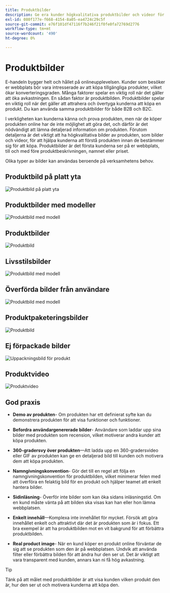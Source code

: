 ```yaml
---
title: Produktbilder
description: Ge era kunder högkvalitativa produktbilder och videor för att öka konverteringsgraden.
exl-id: 080f177e-f668-4154-8a05-ea4724c29c5f
source-git-commit: e76f101df47116f7b246f21f0fe0fa72769d2776
workflow-type: tm+mt
source-wordcount: '490'
ht-degree: 0%

---
```


# Produktbilder

E-handeln bygger helt och hållet på onlineupplevelsen. Kunder som besöker er webbplats bör vara intresserade av att köpa tillgängliga produkter, vilket ökar konverteringsgraden. Många faktorer spelar en viktig roll när det gäller att öka avkastningen. En sådan faktor är produktbilden. Produktbilder spelar en viktig roll när det gäller att attrahera och övertyga kunderna att köpa en produkt. Du kan använda samma produktbilder för både B2B och B2C.

I verkligheten kan kunderna känna och prova produkten, men när de köper produkten online har de inte möjlighet att göra det, och därför är det nödvändigt att lämna detaljerad information om produkten. Förutom detaljerna är det viktigt att ha högkvalitativa bilder av produkten, som bilder och videor, för att hjälpa kunderna att förstå produkten innan de bestämmer sig för att köpa. Produktbilder är det första kunderna ser på er webbplats, till och med före produktbeskrivningen, namnet eller priset.

Olika typer av bilder kan användas beroende på verksamhetens behov.

## Produktbild på platt yta

![Produktbild på platt yta](../../assets/playbooks/product-image-flat.png)

## Produktbilder med modeller

![Produktbild med modell](../../assets/playbooks/product-image-model.png)

## Produktbilder

![Produktbild](../../assets/playbooks/product-image-feature.png)

## Livsstilsbilder

![Produktbild med modell](../../assets/playbooks/product-image-lifestyle.png)

## Överförda bilder från användare

![Produktbild med modell](../../assets/playbooks/product-image-user-upload.png)

## Produktpaketeringsbilder

![Produktbild](../../assets/playbooks/product-image-packaging.png)

## Ej förpackade bilder

![Uppackningsbild för produkt](../../assets/playbooks/product-image-unboxing.png)

## Produktvideo

![Produktvideo](../../assets/playbooks/product-video.png)

## God praxis

- **Demo av produkten**- Om produkten har ett definierat syfte kan du demonstrera produkten för att visa funktioner och funktioner.

- **Befordra användargenererade bilder**- Användare som laddar upp sina bilder med produkten som recension, vilket motiverar andra kunder att köpa produkten.

- **360-gradersvy över produkten**—Att ladda upp en 360-gradersvideo eller GIF av produkten kan ge en detaljerad bild till kunden och motivera dem att köpa produkten.

- **Namngivningskonvention**- Gör det till en regel att följa en namngivningskonvention för produktbilden, vilket minimerar felen med att överföra en felaktig bild för en produkt och hjälper teamet att enkelt hantera bilder.

- **Sidinläsning**- Överför inte bilder som kan öka sidans inläsningstid. Om en kund måste vänta på att bilden ska visas kan han eller hon lämna webbplatsen.

- **Enkelt innehåll**—Komplexa inte innehållet för mycket. Försök att göra innehållet enkelt och attraktivt där det är produkten som är i fokus. Ett bra exempel är att ha produktbilden mot en vit bakgrund för att förbättra produktbilden.

- **Real product image**- När en kund köper en produkt online förväntar de sig att se produkten som den är på webbplatsen. Undvik att använda filter eller förbättra bilden för att ändra hur den ser ut. Det är viktigt att vara transparent med kunden, annars kan ni få hög avkastning.

>[!TIP]
>
>Tänk på att målet med produktbilder är att visa kunden vilken produkt den är, hur den ser ut och motivera kunderna att köpa den.
